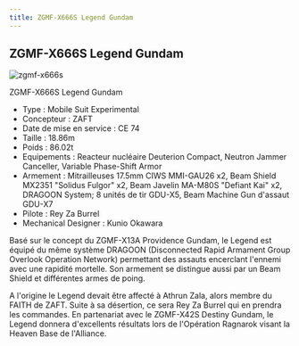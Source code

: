```yaml
---
title: ZGMF-X666S Legend Gundam
---
```


ZGMF-X666S Legend Gundam
------------------------


![zgmf-x666s](/images/stories/saga/gundamseeddestiny/mechas/zaft/zgmf-x666s.png)


ZGMF-X666S Legend Gundam   
  
- Type : Mobile Suit Experimental  
- Concepteur : ZAFT  
- Date de mise en service : CE 74  
- Taille : 18.86m  
- Poids : 86.02t  
- Equipements : Reacteur nucléaire Deuterion Compact, Neutron Jammer Canceller, Variable Phase-Shift Armor  
- Armement : Mitrailleuses 17.5mm CIWS MMI-GAU26 x2, Beam Shield MX2351 "Solidus Fulgor" x2, Beam Javelin MA-M80S "Defiant Kai" x2, DRAGOON System; 8 unités de tir GDU-X5, Beam Machine Gun d'assaut GDU-X7  
- Pilote : Rey Za Burrel  
- Mechanical Designer : Kunio Okawara  
  
Basé sur le concept du ZGMF-X13A Providence Gundam, le Legend est équipé du même système DRAGOON (Disconnected Rapid Armament Group Overlook Operation Network) permettant des assauts encerclant l'ennemi avec une rapidité mortelle. Son armement se distingue aussi par un Beam Shield et différentes armes de poing.   
  
A l'origine le Legend devait être affecté à Athrun Zala, alors membre du FAITH de ZAFT. Suite à sa désertion, ce sera Rey Za Burrel qui en prendra les commandes. En partenariat avec le ZGMF-X42S Destiny Gundam, le Legend donnera d'excellents résultats lors de l'Opération Ragnarok visant la Heaven Base de l'Alliance.

